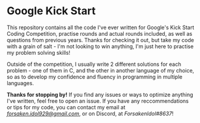# Google Kick Start
This repository contains all the code I've ever written for Google's Kick Start Coding Competition, practise rounds and actual rounds included, as well as questions from previous years. Thanks for checking it out, but take my code with a grain of salt - I'm not looking to win anything, I'm just here to practise my problem solving skills!

Outside of the competition, I usually write 2 different solutions for each problem - one of them in C, and the other in another language of my choice, so as to develop my confidence and fluency in programming in multiple languages.

**Thanks for stopping by!** If you find any issues or ways to optimize anything I've written, feel free to open an issue. If you have any reccommendations or tips for my code, you can contact my email at *forsaken.idol929@gmail.com*, or on Discord, at *ForsakenIdol#8637*!
